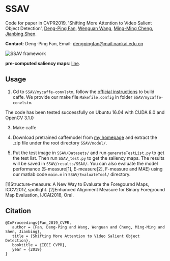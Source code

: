 # SSAV
Code for paper in CVPR2019, 'Shifting More Attention to Video Salient Object Detection', [Deng-Ping Fan](http://dpfan.net), [Wenguan Wang](https://github.com/wenguanwang), [Ming-Ming Cheng](http://mmcheng.net), [Jianbing Shen](http://iitlab.bit.edu.cn/mcislab/~shenjianbing/).

__Contact__:  Deng-Ping Fan, Email: dengpingfan@mail.nankai.edu.cn

![SSAV framework](https://github.com/DengPingFan/DAVSOD/tree/master/figures/framework.png "framework")

__pre-computed saliency maps__: [line](http://dpfan.net/VSOD/). 


## Usage
1. Cd to `SSAV/mycaffe-convlstm`, follow the [official instructions](http://caffe.berkeleyvision.org/installation.html) to build caffe. We provide our make file `Makefile.config` in folder `SSAV/mycaffe-convlstm`.

The code has been tested successfully on Ubuntu 16.04 with CUDA 8.0 and OpenCV 3.1.0

3. Make caffe

4. Download pretrained caffemodel from [my homepage](http://dpfan.net/VSOD) and extract the .zip file under the root directory `SSAV/model/`. 

5. Put the test image in `SSAV/Datasets/` and run `generateTestList.py` to get the test list. Then run `SSAV_test.py` to get the saliency maps. 
The results will be saved in `SSAV/results/SSAV/`. You can also evaluate the model performance (S-measure[1], E-measure[2], F-measure and MAE) 
using our matlab code `main.m` in `SSAV/EvaluateTool/` directory.

[1]Structure-measure: A New Way to Evaluate the Foregournd Maps, ICCV2017, spotlight.
[2]Enhanced Alignment Measure for Binary Foreground Map Evaluation, IJCAI2018, Oral.

## Citation
```
@InProceedings{Fan_2019_CVPR,
   author = {Fan, Deng-Ping and Wang, Wenguan and Cheng, Ming-Ming and Shen, Jianbing}, 
   title = {Shifting More Attention to Video Salient Object Detection},
   booktitle = {IEEE CVPR},
   year = {2019}
}
```
